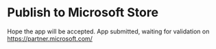 # Publish to Microsoft Store

Hope the app will be accepted. App submitted, waiting for validation on https://partner.microsoft.com/